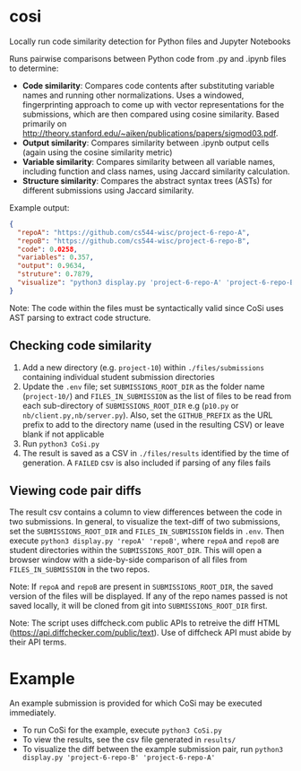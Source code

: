# cosi
Locally run code similarity detection for Python files and Jupyter Notebooks

Runs pairwise comparisons between Python code from .py and .ipynb files to determine:

* **Code similarity**: Compares code contents after substituting variable names and running other normalizations. Uses a windowed, fingerprinting approach to come up with vector representations for the submissions, which are then compared using cosine similarity. Based primarily on http://theory.stanford.edu/~aiken/publications/papers/sigmod03.pdf.
* **Output similarity**: Compares similarity between .ipynb output cells (again using the cosine similarity metric)
* **Variable similarity**: Compares similarity between all variable names, including function and class names, using Jaccard similarity calculation.
* **Structure similarity**: Compares the abstract syntax trees (ASTs) for different submissions using Jaccard similarity.

Example output:
```json
{
  "repoA": "https://github.com/cs544-wisc/project-6-repo-A",
  "repoB": "https://github.com/cs544-wisc/project-6-repo-B",
  "code": 0.0258,
  "variables": 0.357,
  "output": 0.9634,
  "struture": 0.7879,
  "visualize": "python3 display.py 'project-6-repo-A' 'project-6-repo-B'"
}
```

Note: The code within the files must be syntactically valid since CoSi uses AST parsing to extract code structure. 

## Checking code similarity
1. Add a new directory (e.g. `project-10`) within `./files/submissions` containing individual student submission directories
2. Update the `.env` file; set `SUBMISSIONS_ROOT_DIR` as the folder name (`project-10/`) and `FILES_IN_SUBMISSION` as the list of files to be read from each sub-directory of `SUBMISSIONS_ROOT_DIR` e.g (`p10.py` or `nb/client.py,nb/server.py`). Also, set the `GITHUB_PREFIX` as the URL prefix to add to the directory name (used in the resulting CSV) or leave blank if not applicable
3. Run `python3 CoSi.py` 
4. The result is saved as a CSV in `./files/results` identified by the time of generation. A `FAILED` csv is also included if parsing of any files fails

## Viewing code pair diffs
The result csv contains a column to view differences between the code in two submissions. In general, to visualize the text-diff of two submissions, set the `SUBMISSIONS_ROOT_DIR` and `FILES_IN_SUBMISSION` fields in `.env`. Then execute `python3 display.py 'repoA' 'repoB'`, where `repoA` and `repoB` are student directories within the `SUBMISSIONS_ROOT_DIR`. This will open a browser window with a side-by-side comparison of all files from `FILES_IN_SUBMISSION` in the two repos.

Note: If `repoA` and `repoB` are present in `SUBMISSIONS_ROOT_DIR`, the saved version of the files will be displayed. If any of the repo names passed is not saved locally, it will be cloned from git into `SUBMISSIONS_ROOT_DIR` first.

Note: The script uses diffcheck.com public APIs to retreive the diff HTML (https://api.diffchecker.com/public/text). Use of diffcheck API must abide by their API terms.

# Example
An example submission is provided for which CoSi may be executed immediately.
* To run CoSi for the example, execute `python3 CoSi.py`
* To view the results, see the csv file generated in `results/`
* To visualize the diff between the example submission pair, run `python3 display.py 'project-6-repo-B' 'project-6-repo-A'`
